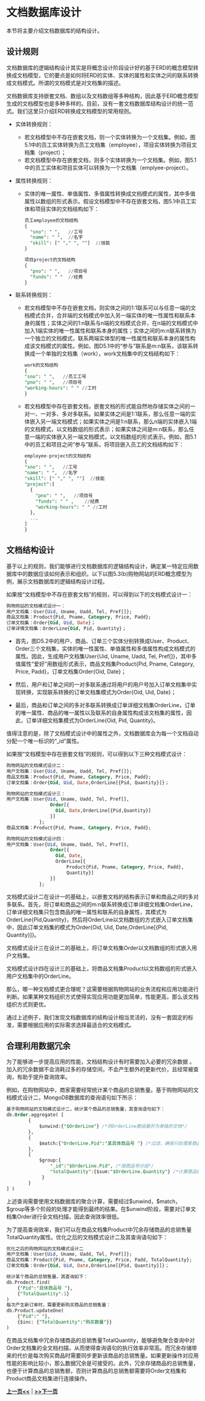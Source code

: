 # 文档数据库设计

本节将主要介绍文档数据库的结构设计。

## 设计规则

文档数据库的逻辑结构设计其实是将概念设计阶段设计好的基于ERD的概念模型转换成文档模型，它的要点是如何将ERD的实体、实体的属性和实体之间的联系转换成文档模式。所谓的文档模式是对文档集的描述。


文档数据库支持嵌套文档、数组以及文档数组等多种结构，因此基于ERD概念模型生成的文档模型也是多种多样的。目前，没有一套文档数据库结构设计的统一范式。我们这里只介绍ERD转换成文档模型的常用规则。

* 实体转换规则：
  * 若文档模型中不存在嵌套文档，则一个实体转换为一个文档集。例如，图5.1中的员工实体转换为员工文档集（employee），项目实体转换为项目文档集（project）；
  * 若文档模型中存在嵌套文档，则多个实体转换为一个文档集。例如，图5.1中的员工实体和项目实体可以转换为一个文档集（emplyee-project）。

* 属性转换规则：
  * 实体的唯一属性、单值属性、多值属性转换成文档模式的属性，其中多值属性以数组的形式表示。假设文档模型中不存在嵌套文档，图5.1中员工实体和项目实体的文档结构如下：

    ```SQL
    员工employee的文档结构
    {
      "sno": " ",   //工号
      "name": " ", 	//名字
      "skill": [" "," ", ""]  //技能
    }
    
    项目project的文档结构
    {
      "pno": " ",   //项目号
      "funds": " " 	//经费
    }
    ```
  
* 联系转换规则：
  * 若文档模型中不存在嵌套文档，则实体之间的1:1联系可以与任意一端的文档模式合并，合并端的文档模式中加入另一端实体的唯一性属性和联系本身的属性；实体之间的1:n联系与n端的文档模式合并，在n端的文档模式中加入1端实体的唯一性属性和联系本身的属性；实体之间的m:n联系转换为一个独立的文档模式，联系两端实体型的唯一性属性和联系本身的属性构成该文档模式的属性。例如，图D5.1中的“参与”联系是m:n联系，该联系转换成一个单独的文档集（work），work文档集中的文档结构如下：
      ```SQL
    work的文档结构
    {
      "sno": " ",   //员工工号
      "pno": " ", 	//项目号
      "working-hours": " " //工时
    }
    ```
  * 若文档模型中存在嵌套文档，嵌套文档的形式能自然地存储实体之间的一对一、一对多、多对多联系。如果实体之间是1:1联系，那么任意一端的实体嵌入另一端文档模式；如果实体之间是1:n联系，那么n端的实体嵌入1端的文档模式，以文档数组的形式表示；如果实体之间是m:n联系，那么任意一端的实体嵌入另一端文档模式，以文档数组的形式表示。例如，图5.1中的员工和项目之间“参与”联系，将项目嵌入员工的文档结构如下：
      ```SQL
    employee-project的文档结构
    {
      "sno": " ",   //工号
      "name": " ", 	//名字
      "skill": [" "," ", ""]  //技能
      "project":[
        {
          "pno": " ",   //项目号
      	  "funds": " " ,	//经费
      	  "working-hours": " " //工时
        },
        ...
      ]
    }
    ```

## 文档结构设计

基于以上的规则，我们能够进行文档数据库的逻辑结构设计，确定某一特定应用数据库中的数据应该如何表示和组织。以下以图5.3(b)购物网站的ERD概念模型为例，展示文档数据库的逻辑结构设计过程。

如果按“文档模型中不存在嵌套文档”的规则，可以得到以下的文档模式设计一：

```SQL
购物网站的文档模式设计一：
用户文档集：User{Uid, Uname, Uadd, Tel, Pref[]};
商品文档集：Product{Pid, Pname, Category, Price, Padd};
订单文档集：Order{Oid, Uid, Date}；
订单详情文档集：OrderLine{Oid, Pid, Quantity}；
```
* 首先，图D5.2中的用户、商品、订单三个实体分别转换成User、Product、Order三个文档集，实体的唯一性属性、单值属性和多值属性构成文档模式的属性。因此，生成用户文档集User{Uid, Uname, Uadd, Tel, Pref[]}，其中多值属性“爱好”用数组形式表示，商品文档集Product{Pid, Pname, Category, Price, Padd}，订单文档集Order{Oid, Date}；

* 然后，用户和订单之间的一对多联系通过将用户的用户号加入订单文档集中实现转换，实现联系转换的订单文档集模式为Order{Oid, Uid, Date}；

* 最后，商品和订单之间的多对多联系转换成订单详细文档集OrderLine，订单的唯一属性、商品的唯一属性以及联系的自身属性构成该文档集的属性，因此，订单详细文档集模式为OrderLine{Oid, Pid, Quantity}。

值得注意的是，除了文档模式设计中的属性之外，文档数据库会为每一个文档自动分配一个唯一标识的“\_id”属性。

如果按“文档模型中存在嵌套文档”的规则，可以得到以下三种文档模式设计：

```SQL
购物网站的文档模式设计二：
用户文档集：User{Uid, Uname, Uadd, Tel, Pref[]};
商品文档集：Product{Pid, Pname, Category, Price, Padd};
订单文档集：Order{Oid, Uid, Date,OrderLine[{Pid, Quantity}]}；

购物网站的文档模式设计三：
用户文档集：User{Uid, Uname, Uadd, Tel, Pref[], 
				Order[{
				  Oid, Date,OrderLine[{Pid,Quantity}]
				}]
			};
商品文档集：Product{Pid, Pname, Category, Price, Padd};

购物网站的文档模式设计四：
用户文档集：User{Uid, Uname, Uadd, Tel, Pref[], 
				Order[{
				  Oid, Date,
				  OrderLine[{
					  Product{Pid, Pname, Category, Price, Padd},
					  Quantity}]
				}]
			};
```

文档模式设计二在设计一的基础上，以嵌套文档的结构表示订单和商品之间的多对多联系。首先，将订单和商品之间的m:n联系转换成订单详细文档集OrderLine，订单详细文档集只包含商品的唯一属性和联系的自身属性，其模式为OrderLine{Pid,Quantity}，然后将OrderLine以文档数组的方式嵌入订单文档集中，因此订单文档集的模式为Order{Oid, Uid, Date,OrderLine[{Pid, Quantity}]}。

文档模式设计三在设计二的基础上，将订单文档集Order以文档数组的形式嵌入用户文档集。

文档模式设计四在设计三的基础上，将商品文档集Product以文档数组的形式嵌入用户文档集中的OrderLine。

那么，哪一种文档模式更合理呢？这需要根据购物网站的业务流程和应用功能进行判断。如果某种文档组织方式使得实现应用功能更加简单，性能更高，那么该文档组织方式则更优。

通过上述例子，我们发现文档数据库的结构设计相当灵活的，没有一套固定的标准，需要根据应用的实际需求选择最适合的文档模式。

## 合理利用数据冗余

为了能够进一步提高应用的性能，文档结构设计有时需要加入必要的冗余数据 。加入的冗余数据不会消耗过多的存储空间，不会产生额外的更新代价，且经常被查询，有助于提升查询效率。

例如，在购物网站中，商家需要经常统计某个商品的总销售量。基于购物网站的文档模式设计二，MongoDB数据库的查询语句如下所示：

```SQL
基于购物网站的文档模式设计二，统计某个商品的总销售量，其查询语句如下：
db.Order.aggregate( [ 
        {
            $unwind:{"$OrderLine"} /*将OrderLine数组展开为单独的文档*/
        },  
        {
            $match:{"OrderLine.Pid":"某具体商品号 "} /*过滤，确保只处理某商品*/
        },
        {
            $group:{
                "_id":"$OrderLine.Pid", /*按商品号分组*/
                "totalQuantity":{$sum:"$OrderLine.Quantity"} /*计算商品的总销售量*/
             }
        }
] )
```

上述查询需要使用文档数据库的聚合计算，需要经过\$unwind，\$match，\$group等多个阶段的处理才能得到最终的结果。在$unwind阶段，需要对订单文档集Order进行全文档扫描，因此查询效率很低。

为了提高查询效率，我们可以在商品文档集Product中冗余存储商品的总销售量TotalQuantity属性。优化之后的文档模式设计二及其查询语句如下：

```SQL
优化之后的购物网站的文档模式设计二
用户文档集：User{Uid, Uname, Uadd, Tel, Pref[]};
商品文档集：Product{Pid, Pname, Category, Price, Padd, TotalQuantity};
订单文档集：Order{Oid, Uid, Date,OrderLine[{Pid, Quantity}]}；

统计某个商品的总销售量，其查询如下：
db.Prodect.find(
	{"Pid":"具体商品号 "},
    {"TotalQuantity":1}
)
每次产生新订单时，需要更新购买商品的总销售量：
db.Product.updateOne(
    {"Pid":" "},
    {$inc: {"TotalQuantity":"购买数量"}}
)
```

在商品文档集中冗余存储商品的总销售量TotalQuantity，能够避免聚合查询中对Order文档集的全文档扫描，从而使得查询语句的执行效率非常高。而冗余存储带来的代价是每次购买商品时需要同步更新该商品的总销售量。如果更新操作对应用性能的影响比较小，那么数据冗余是可接受的。此外，冗余存储商品的总销售量，也便于计算商品的总销售额，否则计算商品的总销售额需要将Order文档集和Product商品文档集进行连接操作。

[**上一页<<**](chapter5.5.md) | [**>>下一页**](chapter5.7.md)
